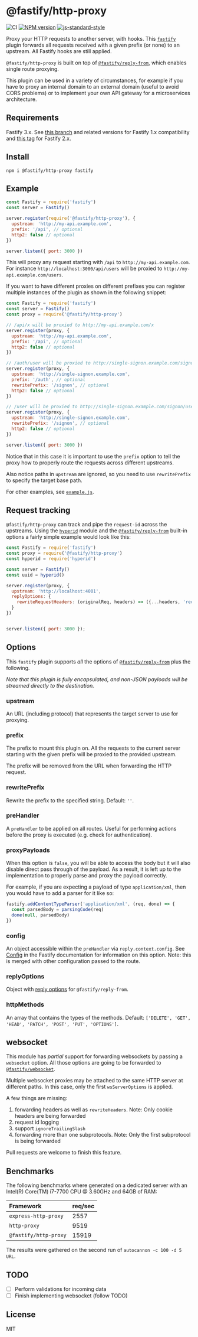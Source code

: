 # @fastify/http-proxy

![CI](https://github.com/fastify/fastify-http-proxy/workflows/CI/badge.svg)
[![NPM version](https://img.shields.io/npm/v/@fastify/http-proxy.svg?style=flat)](https://www.npmjs.com/package/@fastify/http-proxy)
[![js-standard-style](https://img.shields.io/badge/code%20style-standard-brightgreen.svg?style=flat)](https://standardjs.com/)

Proxy your HTTP requests to another server, with hooks.
This [`fastify`](https://www.fastify.io) plugin forwards all requests
received with a given prefix (or none) to an upstream. All Fastify hooks are still applied.

`@fastify/http-proxy` is built on top of
[`@fastify/reply-from`](http://npm.im/fastify-reply-from), which enables single route proxying.

This plugin can be used in a variety of circumstances, for example if you have to proxy an internal domain to an external domain (useful to avoid CORS problems) or to implement your own API gateway for a microservices architecture.

## Requirements

Fastify 3.x. See [this branch](https://github.com/fastify/fastify-http-proxy/tree/1.x) and related versions for Fastify 1.x compatibility and [this tag](https://github.com/fastify/fastify-http-proxy/tree/v3.2.0) for Fastify 2.x.

## Install

```
npm i @fastify/http-proxy fastify
```

## Example

```js
const Fastify = require('fastify')
const server = Fastify()

server.register(require('@fastify/http-proxy'), {
  upstream: 'http://my-api.example.com',
  prefix: '/api', // optional
  http2: false // optional
})

server.listen({ port: 3000 })
```

This will proxy any request starting with `/api` to `http://my-api.example.com`. For instance `http://localhost:3000/api/users` will be proxied to `http://my-api.example.com/users`.

If you want to have different proxies on different prefixes you can register multiple instances of the plugin as shown in the following snippet:

```js
const Fastify = require('fastify')
const server = Fastify()
const proxy = require('@fastify/http-proxy')

// /api/x will be proxied to http://my-api.example.com/x
server.register(proxy, {
  upstream: 'http://my-api.example.com',
  prefix: '/api', // optional
  http2: false // optional
})

// /auth/user will be proxied to http://single-signon.example.com/signon/user
server.register(proxy, {
  upstream: 'http://single-signon.example.com',
  prefix: '/auth', // optional
  rewritePrefix: '/signon', // optional
  http2: false // optional
})

// /user will be proxied to http://single-signon.example.com/signon/user
server.register(proxy, {
  upstream: 'http://single-signon.example.com',
  rewritePrefix: '/signon', // optional
  http2: false // optional
})

server.listen({ port: 3000 })
```

Notice that in this case it is important to use the `prefix` option to tell the proxy how to properly route the requests across different upstreams.

Also notice paths in `upstream` are ignored, so you need to use `rewritePrefix` to specify the target base path.

For other examples, see [`example.js`](examples/example.js).

## Request tracking

`@fastify/http-proxy` can track and pipe the `request-id` across the upstreams. Using the [`hyperid`](https://www.npmjs.com/package/hyperid) module and the [`@fastify/reply-from`](https://github.com/fastify/fastify-reply-from) built-in options a fairly simple example would look like this:

```js
const Fastify = require('fastify')
const proxy = require('@fastify/http-proxy')
const hyperid = require('hyperid')

const server = Fastify()
const uuid = hyperid()

server.register(proxy, {
  upstream: 'http://localhost:4001',
  replyOptions: {
    rewriteRequestHeaders: (originalReq, headers) => ({...headers, 'request-id': uuid()})
  }
})


server.listen({ port: 3000 });
```

## Options

This `fastify` plugin supports _all_ the options of
[`@fastify/reply-from`](https://github.com/fastify/fastify-reply-from) plus the following.

*Note that this plugin is fully encapsulated, and non-JSON payloads will
be streamed directly to the destination.*

### upstream

An URL (including protocol) that represents the target server to use for proxying.

### prefix

The prefix to mount this plugin on. All the requests to the current server starting with the given prefix will be proxied to the provided upstream.

The prefix will be removed from the URL when forwarding the HTTP
request.

### rewritePrefix

Rewrite the prefix to the specified string. Default: `''`.

### preHandler

A `preHandler` to be applied on all routes. Useful for performing actions before the proxy is executed (e.g. check for authentication).

### proxyPayloads

When this option is `false`, you will be able to access the body but it will also disable direct pass through of the payload. As a result, it is left up to the implementation to properly parse and proxy the payload correctly.

For example, if you are expecting a payload of type `application/xml`, then you would have to add a parser for it like so:

```javascript
fastify.addContentTypeParser('application/xml', (req, done) => {
  const parsedBody = parsingCode(req)
  done(null, parsedBody)
})
```

### config

An object accessible within the `preHandler` via `reply.context.config`.
See [Config](https://www.fastify.io/docs/v2.1.x/Routes/#config) in the Fastify
documentation for information on this option. Note: this is merged with other
configuration passed to the route.

### replyOptions

Object with [reply options](https://github.com/fastify/fastify-reply-from#replyfromsource-opts) for `@fastify/reply-from`.

### httpMethods
An array that contains the types of the methods. Default: `['DELETE', 'GET', 'HEAD', 'PATCH', 'POST', 'PUT', 'OPTIONS']`.

## websocket

This module has _partial_ support for forwarding websockets by passing a
`websocket` option. All those options are going to be forwarded to
[`@fastify/websocket`](https://github.com/fastify/fastify-websocket).

Multiple websocket proxies may be attached to the same HTTP server at different paths.
In this case, only the first `wsServerOptions` is applied.

A few things are missing:

1. forwarding headers as well as `rewriteHeaders`. Note: Only cookie headers are being forwarded
2. request id logging
3. support `ignoreTrailingSlash`
4. forwarding more than one subprotocols. Note: Only the first subprotocol is being forwarded

Pull requests are welcome to finish this feature.


## Benchmarks

The following benchmarks where generated on a dedicated server with an Intel(R) Core(TM) i7-7700 CPU @ 3.60GHz and 64GB of RAM:

| __Framework__ | req/sec |
| :----------------- | :------------------------- |
| `express-http-proxy` | 2557 |
| `http-proxy` | 9519 |
| `@fastify/http-proxy` | 15919 |

The results were gathered on the second run of `autocannon -c 100 -d 5
URL`.

## TODO
* [ ] Perform validations for incoming data
* [ ] Finish implementing websocket (follow TODO)

## License

MIT
